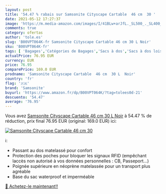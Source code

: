 ```yaml
---
layout: post
title: '54.47 % rabais sur Samsonite Cityscape Cartable  46 cm  30 '
date: 2021-05-12 17:27:37
image: 'https://m.media-amazon.com/images/I/41BLw+arJfL._SL500_._SL400_.jpg'
comments: true
category: ofertas
author: 'tole.es'
slug: 'B00VPT064K-fr Samsonite Cityscape Cartable 46 cm 30 L Noir'
sku: 'B00VPT064K-fr'
tags: [ 'Bagages','Catégories de Bagages','Sacs à dos','Sacs à dos loisir','Sacs à dos pour enfant','samsonite', ]
actualPrice: 76.95 EUR
currency: EUR
price: 76.95
comparePrice: 169.0 EUR
prodname: 'Samsonite Cityscape Cartable  46 cm  30 L  Noir'
country: 'fr'
flag: '🇫🇷'
brand: 'Samsonite'
buyurl: 'https://www.amazon.fr/dp/B00VPT064K/?tag=tolees0d-21'
descuento: '54.47'
average: '76.95'
---
```


Vous avez [Samsonite Cityscape Cartable  46 cm  30 L  Noir](https://www.amazon.fr/dp/B00VPT064K/?tag=tolees0d-21)  à  54.47 % de réduction, prix final  76.95 EUR (original: 169.0 EUR) ici:

[![Samsonite Cityscape Cartable  46 cm  30 ](https://m.media-amazon.com/images/I/41BLw+arJfL._SL500_._SL400_.jpg)](https://www.amazon.fr/dp/B00VPT064K/?tag=tolees0d-21)

ℹ️:

- Passant au dos matelassé pour confort
- Protection des poches pour bloquer les signaux RFID (empêchant laccès non autorisé à vos données personnelles : CB, Passeport…)
- Poignée supérieure en néoprène matelassée pour un transport plus agréable
- Base du sac waterproof et imperméable

[🛒 Achetez-le maintenant!!](https://www.amazon.fr/dp/B00VPT064K/?tag=tolees0d-21)
